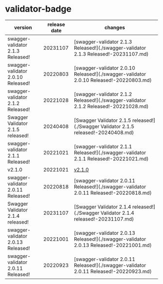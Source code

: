 # validator-badge

|              version               | release date |                                        changes                                         |
|------------------------------------|--------------|----------------------------------------------------------------------------------------|
| swagger-validator 2.1.3 Released!  | 20231107     | [swagger-validator 2.1.3 Released!](./swagger-validator 2.1.3 Released!-20231107.md)   |
| swagger-validator 2.0.10 Released! | 20220803     | [swagger-validator 2.0.10 Released!](./swagger-validator 2.0.10 Released!-20220803.md) |
| swagger-validator 2.1.2 Released!  | 20221028     | [swagger-validator 2.1.2 Released!](./swagger-validator 2.1.2 Released!-20221028.md)   |
| Swagger Validator 2.1.5 released!  | 20240408     | [Swagger Validator 2.1.5 released!](./Swagger Validator 2.1.5 released!-20240408.md)   |
| swagger-validator 2.1.1 Released!  | 20221021     | [swagger-validator 2.1.1 Released!](./swagger-validator 2.1.1 Released!-20221021.md)   |
| v2.1.0                             | 20221021     | [v2.1.0](./v2.1.0-20221021.md)                                                         |
| swagger-validator 2.0.11 Released! | 20220818     | [swagger-validator 2.0.11 Released!](./swagger-validator 2.0.11 Released!-20220818.md) |
| Swagger Validator 2.1.4 released!  | 20231107     | [Swagger Validator 2.1.4 released!](./Swagger Validator 2.1.4 released!-20231107.md)   |
| swagger-validator 2.0.13 Released! | 20221001     | [swagger-validator 2.0.13 Released!](./swagger-validator 2.0.13 Released!-20221001.md) |
| swagger-validator 2.0.11 Released! | 20220923     | [swagger-validator 2.0.11 Released!](./swagger-validator 2.0.11 Released!-20220923.md) |

